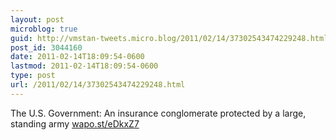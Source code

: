 ```yaml
---
layout: post
microblog: true
guid: http://vmstan-tweets.micro.blog/2011/02/14/37302543474229248.html
post_id: 3044160
date: 2011-02-14T18:09:54-0600
lastmod: 2011-02-14T18:09:54-0600
type: post
url: /2011/02/14/37302543474229248.html
---
```

The U.S. Government: An insurance conglomerate protected by a large, standing army [wapo.st/eDkxZ7](http://wapo.st/eDkxZ7)
